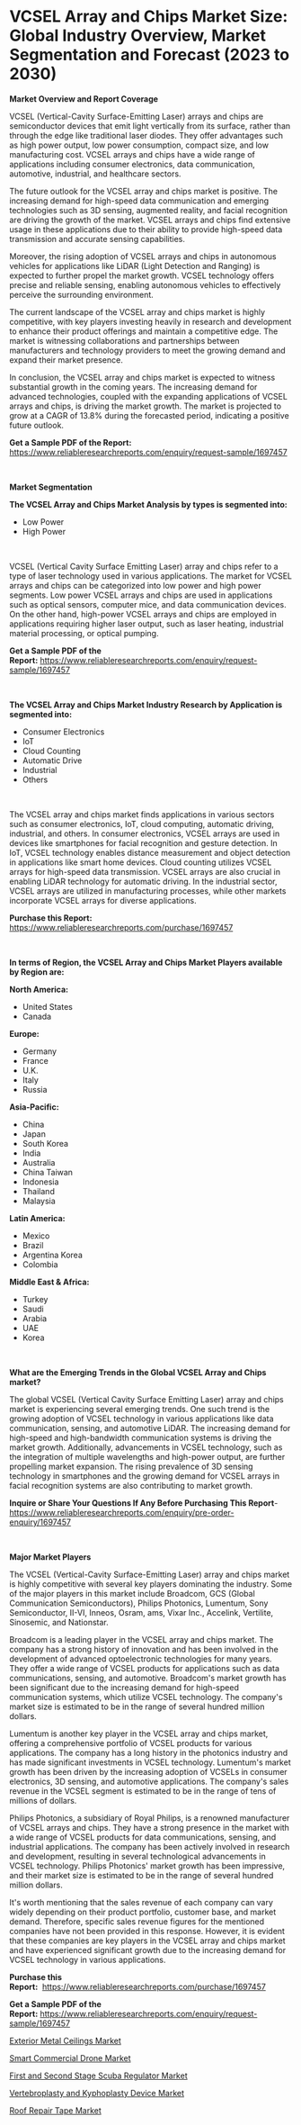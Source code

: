 <p><h1>VCSEL Array and Chips Market Size: Global Industry Overview, Market Segmentation and Forecast (2023 to 2030)</h1></p><p><strong>Market Overview and Report Coverage</strong></p>
<p><p>VCSEL (Vertical-Cavity Surface-Emitting Laser) arrays and chips are semiconductor devices that emit light vertically from its surface, rather than through the edge like traditional laser diodes. They offer advantages such as high power output, low power consumption, compact size, and low manufacturing cost. VCSEL arrays and chips have a wide range of applications including consumer electronics, data communication, automotive, industrial, and healthcare sectors.</p><p>The future outlook for the VCSEL array and chips market is positive. The increasing demand for high-speed data communication and emerging technologies such as 3D sensing, augmented reality, and facial recognition are driving the growth of the market. VCSEL arrays and chips find extensive usage in these applications due to their ability to provide high-speed data transmission and accurate sensing capabilities.</p><p>Moreover, the rising adoption of VCSEL arrays and chips in autonomous vehicles for applications like LiDAR (Light Detection and Ranging) is expected to further propel the market growth. VCSEL technology offers precise and reliable sensing, enabling autonomous vehicles to effectively perceive the surrounding environment.</p><p>The current landscape of the VCSEL array and chips market is highly competitive, with key players investing heavily in research and development to enhance their product offerings and maintain a competitive edge. The market is witnessing collaborations and partnerships between manufacturers and technology providers to meet the growing demand and expand their market presence.</p><p>In conclusion, the VCSEL array and chips market is expected to witness substantial growth in the coming years. The increasing demand for advanced technologies, coupled with the expanding applications of VCSEL arrays and chips, is driving the market growth. The market is projected to grow at a CAGR of 13.8% during the forecasted period, indicating a positive future outlook.</p></p>
<p><strong>Get a Sample PDF of the Report:</strong> <a href="https://www.reliableresearchreports.com/enquiry/request-sample/1697457">https://www.reliableresearchreports.com/enquiry/request-sample/1697457</a></p>
<p>&nbsp;</p>
<p><strong>Market Segmentation</strong></p>
<p><strong>The VCSEL Array and Chips Market Analysis by types is segmented into:</strong></p>
<p><ul><li>Low Power</li><li>High Power</li></ul></p>
<p>&nbsp;</p>
<p><p>VCSEL (Vertical Cavity Surface Emitting Laser) array and chips refer to a type of laser technology used in various applications. The market for VCSEL arrays and chips can be categorized into low power and high power segments. Low power VCSEL arrays and chips are used in applications such as optical sensors, computer mice, and data communication devices. On the other hand, high-power VCSEL arrays and chips are employed in applications requiring higher laser output, such as laser heating, industrial material processing, or optical pumping.</p></p>
<p><strong>Get a Sample PDF of the Report:</strong>&nbsp;<a href="https://www.reliableresearchreports.com/enquiry/request-sample/1697457">https://www.reliableresearchreports.com/enquiry/request-sample/1697457</a></p>
<p>&nbsp;</p>
<p><strong>The VCSEL Array and Chips Market Industry Research by Application is segmented into:</strong></p>
<p><ul><li>Consumer Electronics</li><li>IoT</li><li>Cloud Counting</li><li>Automatic Drive</li><li>Industrial</li><li>Others</li></ul></p>
<p>&nbsp;</p>
<p><p>The VCSEL array and chips market finds applications in various sectors such as consumer electronics, IoT, cloud computing, automatic driving, industrial, and others. In consumer electronics, VCSEL arrays are used in devices like smartphones for facial recognition and gesture detection. In IoT, VCSEL technology enables distance measurement and object detection in applications like smart home devices. Cloud counting utilizes VCSEL arrays for high-speed data transmission. VCSEL arrays are also crucial in enabling LiDAR technology for automatic driving. In the industrial sector, VCSEL arrays are utilized in manufacturing processes, while other markets incorporate VCSEL arrays for diverse applications.</p></p>
<p><strong>Purchase this Report:</strong>&nbsp; <a href="https://www.reliableresearchreports.com/purchase/1697457">https://www.reliableresearchreports.com/purchase/1697457</a></p>
<p>&nbsp;</p>
<p><strong>In terms of Region, the VCSEL Array and Chips Market Players available by Region are:</strong></p>
<p>
    <p> <strong> North America: </strong>
        <ul>
            <li>United States</li>
            <li>Canada</li>
        </ul>
        </p> 
    <p> <strong> Europe: </strong>
        <ul>
            <li>Germany</li>
            <li>France</li>
            <li>U.K.</li>
            <li>Italy</li>
            <li>Russia</li>
        </ul>
        </p> 
    <p> <strong> Asia-Pacific: </strong>
        <ul>
            <li>China</li>
            <li>Japan</li>
            <li>South Korea</li>
            <li>India</li>
            <li>Australia</li>
            <li>China Taiwan</li>
            <li>Indonesia</li>
            <li>Thailand</li>
            <li>Malaysia</li>
        </ul>
        </p> 
    <p> <strong> Latin America: </strong>
        <ul>
            <li>Mexico</li>
            <li>Brazil</li>
            <li>Argentina Korea</li>
            <li>Colombia</li>
        </ul>
        </p> 
    <p> <strong> Middle East & Africa: </strong>
        <ul>
            <li>Turkey</li>
            <li>Saudi</li>
            <li>Arabia</li>
            <li>UAE</li>
            <li>Korea</li>
        </ul>
    </p>
    </p>
<p>&nbsp;</p>
<p><strong>What are the Emerging Trends in the Global VCSEL Array and Chips market?</strong></p>
<p><p>The global VCSEL (Vertical Cavity Surface Emitting Laser) array and chips market is experiencing several emerging trends. One such trend is the growing adoption of VCSEL technology in various applications like data communication, sensing, and automotive LiDAR. The increasing demand for high-speed and high-bandwidth communication systems is driving the market growth. Additionally, advancements in VCSEL technology, such as the integration of multiple wavelengths and high-power output, are further propelling market expansion. The rising prevalence of 3D sensing technology in smartphones and the growing demand for VCSEL arrays in facial recognition systems are also contributing to market growth.</p></p>
<p><strong>Inquire or Share Your Questions If Any Before Purchasing This Report</strong>- <a href="https://www.reliableresearchreports.com/enquiry/pre-order-enquiry/1697457">https://www.reliableresearchreports.com/enquiry/pre-order-enquiry/1697457</a></p>
<p>&nbsp;</p>
<p><strong>Major Market Players</strong></p>
<p><p>The VCSEL (Vertical-Cavity Surface-Emitting Laser) array and chips market is highly competitive with several key players dominating the industry. Some of the major players in this market include Broadcom, GCS (Global Communication Semiconductors), Philips Photonics, Lumentum, Sony Semiconductor, II-VI, Inneos, Osram, ams, Vixar Inc., Accelink, Vertilite, Sinosemic, and Nationstar.</p><p>Broadcom is a leading player in the VCSEL array and chips market. The company has a strong history of innovation and has been involved in the development of advanced optoelectronic technologies for many years. They offer a wide range of VCSEL products for applications such as data communications, sensing, and automotive. Broadcom's market growth has been significant due to the increasing demand for high-speed communication systems, which utilize VCSEL technology. The company's market size is estimated to be in the range of several hundred million dollars.</p><p>Lumentum is another key player in the VCSEL array and chips market, offering a comprehensive portfolio of VCSEL products for various applications. The company has a long history in the photonics industry and has made significant investments in VCSEL technology. Lumentum's market growth has been driven by the increasing adoption of VCSELs in consumer electronics, 3D sensing, and automotive applications. The company's sales revenue in the VCSEL segment is estimated to be in the range of tens of millions of dollars.</p><p>Philips Photonics, a subsidiary of Royal Philips, is a renowned manufacturer of VCSEL arrays and chips. They have a strong presence in the market with a wide range of VCSEL products for data communications, sensing, and industrial applications. The company has been actively involved in research and development, resulting in several technological advancements in VCSEL technology. Philips Photonics' market growth has been impressive, and their market size is estimated to be in the range of several hundred million dollars.</p><p>It's worth mentioning that the sales revenue of each company can vary widely depending on their product portfolio, customer base, and market demand. Therefore, specific sales revenue figures for the mentioned companies have not been provided in this response. However, it is evident that these companies are key players in the VCSEL array and chips market and have experienced significant growth due to the increasing demand for VCSEL technology in various applications.</p></p>
<p><strong>Purchase this Report:</strong>&nbsp;&nbsp;<a href="https://www.reliableresearchreports.com/purchase/1697457">https://www.reliableresearchreports.com/purchase/1697457</a></p>
<p></p>
<p><strong>Get a Sample PDF of the Report:</strong>&nbsp;<a href="https://www.reliableresearchreports.com/enquiry/request-sample/1697457">https://www.reliableresearchreports.com/enquiry/request-sample/1697457</a></p>
<p><p><a href="https://medium.com/@bretpacocha2023/exterior-metal-ceilings-market-size-growth-forecast-2023-2030-7a56057bb934">Exterior Metal Ceilings Market</a></p><p><a href="https://www.linkedin.com/pulse/smart-commercial-drone-market-size-2023-2030-global/">Smart Commercial Drone Market</a></p><p><a href="https://www.linkedin.com/pulse/first-second-stage-scuba-regulator-market-size-share/">First and Second Stage Scuba Regulator Market</a></p><p><a href="https://www.linkedin.com/pulse/vertebroplasty-kyphoplasty-device-market-challenges-opportunities/">Vertebroplasty and Kyphoplasty Device Market</a></p><p><a href="https://medium.com/@vaughnkunde/roof-repair-tape-market-size-growth-forecast-2023-2030-2c6967ca4895">Roof Repair Tape Market</a></p></p>